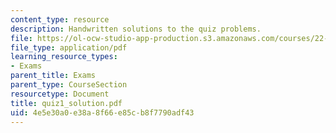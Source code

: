 ```yaml
---
content_type: resource
description: Handwritten solutions to the quiz problems.
file: https://ol-ocw-studio-app-production.s3.amazonaws.com/courses/22-314j-structural-mechanics-in-nuclear-power-technology-fall-2006/4e5e30a0e38a8f66e85cb8f7790adf43_quiz1_solution.pdf
file_type: application/pdf
learning_resource_types:
- Exams
parent_title: Exams
parent_type: CourseSection
resourcetype: Document
title: quiz1_solution.pdf
uid: 4e5e30a0-e38a-8f66-e85c-b8f7790adf43
---
```

